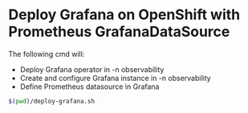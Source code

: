 # Deploy Grafana on OpenShift with Prometheus GrafanaDataSource

The following cmd will:
- Deploy Grafana operator in -n observability
- Create and configure Grafana instance in -n observability
- Define Prometheus datasource in Grafana

```bash
$(pwd)/deploy-grafana.sh
```
